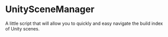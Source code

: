 # UnitySceneManager
A little script that will allow you to quickly and easy navigate the build index of Unity scenes.
